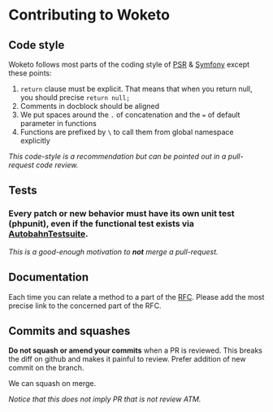 Contributing to Woketo
======================

Code style
----------

Woketo follows most parts of the coding style of [PSR](http://www.php-fig.org/psr/) & [Symfony](http://symfony.com/doc/current/contributing/code/standards.html) except these points:

1. `return` clause must be explicit. That means that when you return null, you should precise `return null;`
2. Comments in docblock should be aligned
3. We put spaces around the `.` of concatenation and the `=` of default parameter in functions
4. Functions are prefixed by `\` to call them from global namespace explicitly

*This code-style is a recommendation but can be pointed out in a pull-request code review.*

Tests
-----

### Every patch or new behavior must have its own unit test (phpunit), even if the functional test exists via [AutobahnTestsuite](http://autobahn.ws/testsuite/).

*This is a good-enough motivation to* ***not*** *merge a pull-request.*

Documentation
-------------

Each time you can relate a method to a part of the [RFC](https://tools.ietf.org/html/rfc6455). Please add the most precise link to the concerned part of the RFC.

Commits and squashes
--------------------

**Do not squash or amend your commits** when a PR is reviewed. This breaks the diff on github and makes it painful to review.
Prefer addition of new commit on the branch.

We can squash on merge.

*Notice that this does not imply PR that is not review ATM.*
